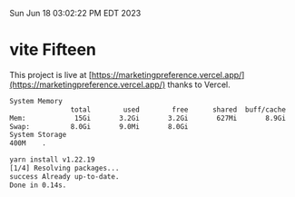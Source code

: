 Sun Jun 18 03:02:22 PM EDT 2023

# vite Fifteen


This project is live at [https://marketingpreference.vercel.app/](https://marketingpreference.vercel.app/) thanks to Vercel.

```bash
System Memory
               total        used        free      shared  buff/cache   available
Mem:            15Gi       3.2Gi       3.2Gi       627Mi       8.9Gi        11Gi
Swap:          8.0Gi       9.0Mi       8.0Gi
System Storage
400M	.
```
```bash
yarn install v1.22.19
[1/4] Resolving packages...
success Already up-to-date.
Done in 0.14s.
```
```bash
